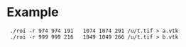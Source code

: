 # Example

     ./roi -r 974 974 191   1074 1074 291 /u/t.tif > a.vtk
     ./roi -r 999 999 216   1049 1049 266 /u/t.tif > b.vtk
